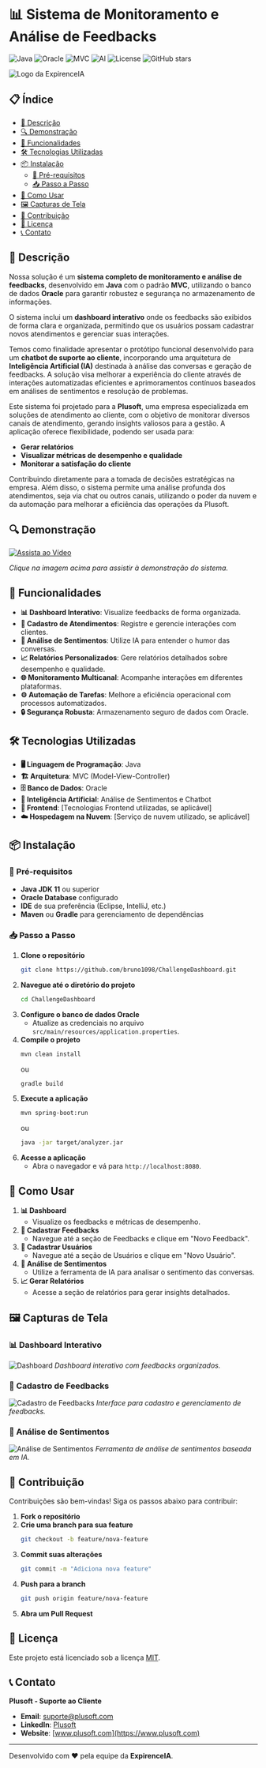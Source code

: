 # 📊 Sistema de Monitoramento e Análise de Feedbacks

![Java](https://img.shields.io/badge/Java-✓-blue) ![Oracle](https://img.shields.io/badge/Oracle-✓-orange) ![MVC](https://img.shields.io/badge/Architecture-MVC-green) ![AI](https://img.shields.io/badge/AI-✓-purple)
![License](https://img.shields.io/badge/License-MIT-green) ![GitHub stars](https://img.shields.io/github/stars/bruno1098/ChallengeDashboard?style=social)

![Logo da ExpirenceIA](https://github.com/bruno1098/ChallengeDashboard/blob/main/tumb.png?raw=true)

## 📋 Índice

- [📝 Descrição](#-descrição)
- [🔍 Demonstração](#-demonstração)
- [🚀 Funcionalidades](#-funcionalidades)
- [🛠 Tecnologias Utilizadas](#-tecnologias-utilizadas)
- [📦 Instalação](#-instalação)
  - [📝 Pré-requisitos](#-pré-requisitos)
  - [📥 Passo a Passo](#-passo-a-passo)
- [🎯 Como Usar](#-como-usar)
- [🖼 Capturas de Tela](#-capturas-de-tela)
- [🤝 Contribuição](#-contribuição)
- [📄 Licença](#-licença)
- [📞 Contato](#-contato)

## 📝 Descrição

Nossa solução é um **sistema completo de monitoramento e análise de feedbacks**, desenvolvido em **Java** com o padrão **MVC**, utilizando o banco de dados **Oracle** para garantir robustez e segurança no armazenamento de informações.

O sistema inclui um **dashboard interativo** onde os feedbacks são exibidos de forma clara e organizada, permitindo que os usuários possam cadastrar novos atendimentos e gerenciar suas interações.

Temos como finalidade apresentar o protótipo funcional desenvolvido para um **chatbot de suporte ao cliente**, incorporando uma arquitetura de **Inteligência Artificial (IA)** destinada à análise das conversas e geração de feedbacks. A solução visa melhorar a experiência do cliente através de interações automatizadas eficientes e aprimoramentos contínuos baseados em análises de sentimentos e resolução de problemas.

Este sistema foi projetado para a **Plusoft**, uma empresa especializada em soluções de atendimento ao cliente, com o objetivo de monitorar diversos canais de atendimento, gerando insights valiosos para a gestão. A aplicação oferece flexibilidade, podendo ser usada para:

- **Gerar relatórios**
- **Visualizar métricas de desempenho e qualidade**
- **Monitorar a satisfação do cliente**

Contribuindo diretamente para a tomada de decisões estratégicas na empresa. Além disso, o sistema permite uma análise profunda dos atendimentos, seja via chat ou outros canais, utilizando o poder da nuvem e da automação para melhorar a eficiência das operações da Plusoft.

## 🔍 Demonstração

[![Assista ao Vídeo](https://github.com/bruno1098/ChallengeDashboard/blob/main/tumb.png?raw=true)](https://youtu.be/EfGKGTMATuQ)

*Clique na imagem acima para assistir à demonstração do sistema.*

## 🚀 Funcionalidades

- **📊 Dashboard Interativo**: Visualize feedbacks de forma organizada.
- **📝 Cadastro de Atendimentos**: Registre e gerencie interações com clientes.
- **💭 Análise de Sentimentos**: Utilize IA para entender o humor das conversas.
- **📈 Relatórios Personalizados**: Gere relatórios detalhados sobre desempenho e qualidade.
- **🌐 Monitoramento Multicanal**: Acompanhe interações em diferentes plataformas.
- **⚙️ Automação de Tarefas**: Melhore a eficiência operacional com processos automatizados.
- **🔒 Segurança Robusta**: Armazenamento seguro de dados com Oracle.

## 🛠 Tecnologias Utilizadas

- **🖥 Linguagem de Programação**: Java
- **🏗 Arquitetura**: MVC (Model-View-Controller)
- **🗄 Banco de Dados**: Oracle
- **🤖 Inteligência Artificial**: Análise de Sentimentos e Chatbot
- **🎨 Frontend**: [Tecnologias Frontend utilizadas, se aplicável]
- **☁️ Hospedagem na Nuvem**: [Serviço de nuvem utilizado, se aplicável]

## 📦 Instalação

### 📝 Pré-requisitos

- **Java JDK 11** ou superior
- **Oracle Database** configurado
- **IDE** de sua preferência (Eclipse, IntelliJ, etc.)
- **Maven** ou **Gradle** para gerenciamento de dependências

### 📥 Passo a Passo

1. **Clone o repositório**
    ```bash
    git clone https://github.com/bruno1098/ChallengeDashboard.git
    ```
2. **Navegue até o diretório do projeto**
    ```bash
    cd ChallengeDashboard
    ```
3. **Configure o banco de dados Oracle**
    - Atualize as credenciais no arquivo `src/main/resources/application.properties`.
4. **Compile o projeto**
    ```bash
    mvn clean install
    ```
    ou
    ```bash
    gradle build
    ```
5. **Execute a aplicação**
    ```bash
    mvn spring-boot:run
    ```
    ou
    ```bash
    java -jar target/analyzer.jar
    ```
6. **Acesse a aplicação**
    - Abra o navegador e vá para `http://localhost:8080`.

## 🎯 Como Usar

1. **📊 Dashboard**
    - Visualize os feedbacks e métricas de desempenho.
2. **📝 Cadastrar Feedbacks**
    - Navegue até a seção de Feedbacks e clique em "Novo Feedback".
3. **👤 Cadastrar Usuários**
    - Navegue até a seção de Usuários e clique em "Novo Usuário".
4. **💭 Análise de Sentimentos**
    - Utilize a ferramenta de IA para analisar o sentimento das conversas.
5. **📈 Gerar Relatórios**
    - Acesse a seção de relatórios para gerar insights detalhados.

## 🖼 Capturas de Tela

### 📊 Dashboard Interativo

![Dashboard](https://github.com/bruno1098/ChallengeDashboard/blob/main/screenshots/dashboard.png?raw=true)
*Dashboard interativo com feedbacks organizados.*

### 📝 Cadastro de Feedbacks

![Cadastro de Feedbacks](https://github.com/bruno1098/ChallengeDashboard/blob/main/screenshots/cadastro-feedback.png?raw=true)
*Interface para cadastro e gerenciamento de feedbacks.*

### 💭 Análise de Sentimentos

![Análise de Sentimentos](https://github.com/bruno1098/ChallengeDashboard/blob/main/screenshots/analise-sentimentos.png?raw=true)
*Ferramenta de análise de sentimentos baseada em IA.*

## 🤝 Contribuição

Contribuições são bem-vindas! Siga os passos abaixo para contribuir:

1. **Fork o repositório**
2. **Crie uma branch para sua feature**
    ```bash
    git checkout -b feature/nova-feature
    ```
3. **Commit suas alterações**
    ```bash
    git commit -m "Adiciona nova feature"
    ```
4. **Push para a branch**
    ```bash
    git push origin feature/nova-feature
    ```
5. **Abra um Pull Request**

## 📄 Licença

Este projeto está licenciado sob a licença [MIT](LICENSE).

## 📞 Contato

**Plusoft - Suporte ao Cliente**

- **Email**: suporte@plusoft.com
- **LinkedIn**: [Plusoft](https://www.linkedin.com/company/plusoft)
- **Website**: [www.plusoft.com](https://www.plusoft.com)

---

Desenvolvido com ❤️ pela equipe da **ExpirenceIA**.
